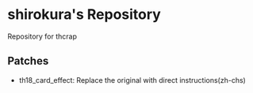 # shirokura's Repository

Repository for thcrap

## Patches

- th18_card_effect: Replace the original with direct instructions(zh-chs)
